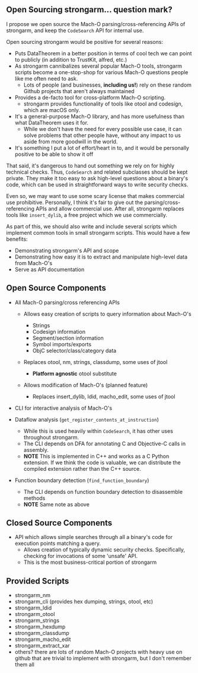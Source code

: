 Open Sourcing strongarm... question mark?
-----------------------------------------

I propose we open source the Mach-O parsing/cross-referencing APIs of strongarm, and keep the `CodeSearch` API for internal use.

Open sourcing strongarm would be positive for several reasons:

* Puts DataTheorem in a better position in terms of cool tech we can point to publicly (in addition to TrustKit, alfred, etc.)
* As strongarm cannibalizes several popular Mach-O tools, strongarm scripts become a one-stop-shop for various Mach-O questions people like me often need to ask.
    * Lots of people (and businesses, **including us!**) rely on these random Github projects that aren't always maintained
* Provides a de-facto tool for cross-platform Mach-O scripting.
    * strongarm provides functionality of tools like otool and codesign, which are macOS only.
* It's a general-purpose Mach-O library, and has more usefulness than what DataTheorem uses it for.
    * While we don't have the need for every possible use case, it can solve problems that other people have, without any impact to us aside from more goodwill in the world.
* It's something I put a lot of effort/heart in to, and it would be personally positive to be able to show it off
    
That said, it's dangerous to hand out something we rely on for highly technical checks. Thus, `CodeSearch` and related subclasses should be kept private.
They make it too easy to ask high-level questions about a binary's code, which can be used in straightforward ways to write security checks.

Even so, we may want to use some scary license that makes commercial use prohibitive. 
Personally, I think it's fair to give out the parsing/cross-referencing APIs and allow commercial use. 
After all, strongarm replaces tools like `insert_dylib`, a free project which we use commercially.

As part of this, we should also write and include several scripts which implement common tools in small strongarm scripts.
This would have a few benefits:

* Demonstrating strongarm's API and scope
* Demonstrating how easy it is to extract and manipulate high-level data from Mach-O's
* Serve as API documentation

Open Source Components
---------------

* All Mach-O parsing/cross referencing APIs

    * Allows easy creation of scripts to query information about Mach-O's
        * Strings
        * Codesign information     
        * Segment/section information
        * Symbol imports/exports
        * ObjC selector/class/category data
        
    * Replaces otool, nm, strings, classdump, some uses of jtool
        * **Platform agnostic** otool substitute
        
    * Allows modification of Mach-O's (planned feature)
        * Replaces insert_dylib, ldid, macho_edit, some uses of jtool
        
* CLI for interactive analysis of Mach-O's 

* Dataflow analysis (`get_register_contents_at_instruction`)
    * While this is used heavily within `CodeSearch`, it has other uses throughout strongarm.
    * The CLI depends on DFA for annotating C and Objective-C calls in assembly.
    * **NOTE** This is implemented in C++ and works as a C Python extension. If we think the code is valuable, we can distribute the compiled extension rather than the C++ source.
    
* Function boundary detection (`find_function_boundary`)
    * The CLI depends on function boundary detection to disassemble methods
    * **NOTE** Same note as above

Closed Source Components
---------------

* API which allows simple searches through all a binary's code for execution points matching a query.
    * Allows creation of typically dynamic security checks. Specifically, checking for invocations of some 'unsafe' API.
    * This is the most business-critical portion of strongarm
    
Provided Scripts
---------------

* strongarm_nm
* strongarm_cli (provides hex dumping, strings, otool, etc)
* strongarm_ldid
* strongarm_otool
* strongarm_strings
* strongarm_hexdump
* strongarm_classdump
* strongarm_macho_edit
* strongarm_extract_xar
* others? there are lots of random Mach-O projects with heavy use on github that are trivial to implement with strongarm, but I don't remember them all
